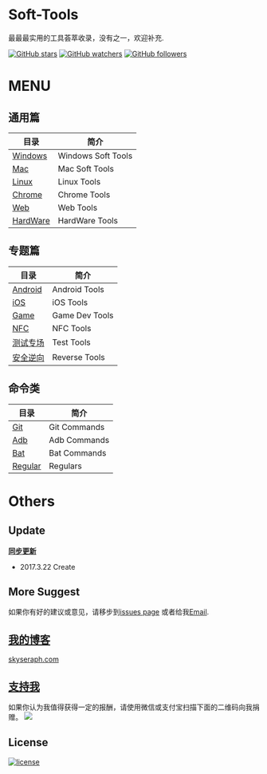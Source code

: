 # Soft-Tools
最最最实用的工具荟萃收录，没有之一，欢迎补充.

[![GitHub stars](https://img.shields.io/github/stars/skyseraph/Soft-Tools.svg?style=social&label=Star)](https://github.com/skyseraph/Soft-Tools)
[![GitHub watchers](https://img.shields.io/github/watchers/skyseraph/Soft-Tools.svg?style=social&label=Watch)](https://github.com/skyseraph/Soft-Tools)
[![GitHub followers](https://img.shields.io/github/followers/skyseraph.svg?style=social&label=Follow)](https://github.com/skyseraph/Soft-Tools) 

# MENU

## 通用篇 

|			目录					|		简介				|
|----------------------------	|-----------------------|
|	[Windows](docs/Windows.md)	|	Windows Soft Tools	|
|	[Mac](docs/Mac.md)			|	Mac Soft Tools		|
|	[Linux](docs/Linux.md)		|	Linux Tools			|
|	[Chrome](docs/Chrome.md)	|	Chrome Tools		|
|	[Web](docs/Web.md)			|	Web Tools			|
|	[HardWare](docs/HardWare.md)|	HardWare Tools		|


## 专题篇  

|				目录					|		简介			|
|----------------------------------	|--------------		|
|	[Android](docs/Android.md)		|	Android Tools	|
|	[iOS](docs/iOS.md)				|	iOS Tools		|
|	[Game](docs/Game.md)			|	Game Dev Tools	|
|	[NFC](docs/NFC.md)				|	NFC  Tools		|
|	[测试专场](docs/Test.md)			|	Test Tools		|
|	[安全逆向](docs/Reverse.md)		|	Reverse Tools	|

## 命令类

|				目录					|		简介			|
|----------------------------------	|--------------		|
|	[Git](docs/Git.md)				|	Git Commands	|
|	[Adb](docs/Adb.md)				|	Adb Commands	|
|	[Bat](docs/Bat.md)				|	Bat Commands	|
|	[Regular](docs/Regular.md)				|	Regulars	|



# Others

## Update    

[**同步更新**](http://skyseraph.com/2014/08/06/Tools/IT生涯，我的常用软件清单/)   

- 2017.3.22 Create   

## More Suggest

如果你有好的建议或意见，请移步到[issues page](https://github.com/Soft-Tools/Doc/issues) 或者给我[Email](mailto:skyseraph00@126.com).  

## [我的博客](http://www.skyseraph.com )

[skyseraph.com](http://www.skyseraph.com) 


[支持我](http://www.skyseraph.com)
-------
如果你认为我值得获得一定的报酬，请使用微信或支付宝扫描下面的二维码向我捐赠。
![](http://7xo4q8.com1.z0.glb.clouddn.com/skyseraph/2016/wx_zfb.jpg "")


License
-------

[![license](https://img.shields.io/badge/License-GPLv3-blue.svg?style=flat-square)](https://github.com/skyseraph/Soft-Tools/blob/master/LICENSE)
